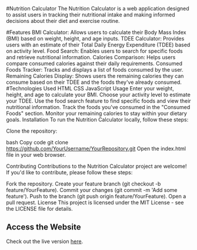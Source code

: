 #Nutrition Calculator
The Nutrition Calculator is a web application designed to assist users in tracking their nutritional intake and making informed decisions about their diet and exercise routine.

#Features
BMI Calculator: Allows users to calculate their Body Mass Index (BMI) based on weight, height, and age inputs.
TDEE Calculator: Provides users with an estimate of their Total Daily Energy Expenditure (TDEE) based on activity level.
Food Search: Enables users to search for specific foods and retrieve nutritional information.
Calories Comparison: Helps users compare consumed calories against their daily requirements.
Consumed Foods Tracker: Tracks and displays a list of foods consumed by the user.
Remaining Calories Display: Shows users the remaining calories they can consume based on their TDEE and the foods they've already consumed.
#Technologies Used
HTML
CSS
JavaScript
Usage
Enter your weight, height, and age to calculate your BMI.
Choose your activity level to estimate your TDEE.
Use the food search feature to find specific foods and view their nutritional information.
Track the foods you've consumed in the "Consumed Foods" section.
Monitor your remaining calories to stay within your dietary goals.
Installation
To run the Nutrition Calculator locally, follow these steps:

Clone the repository:

bash
Copy code
git clone https://github.com/YourUsername/YourRepository.git
Open the index.html file in your web browser.

Contributing
Contributions to the Nutrition Calculator project are welcome! If you'd like to contribute, please follow these steps:

Fork the repository.
Create your feature branch (git checkout -b feature/YourFeature).
Commit your changes (git commit -m 'Add some feature').
Push to the branch (git push origin feature/YourFeature).
Open a pull request.
License
This project is licensed under the MIT License - see the LICENSE file for details.

## Access the Website

Check out the live version [here](https://chun-yen087.github.io/chun-nutrition-tracking/).
